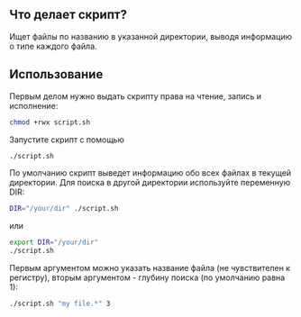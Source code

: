 ## Что делает скрипт?

Ищет файлы по названию в указанной директории, выводя информацию о типе каждого файла.

## Использование

Первым делом нужно выдать скрипту права на чтение, запись и исполнение:

```bash
chmod +rwx script.sh
```

Запустите скрипт с помощью

```bash
./script.sh
```

По умолчанию скрипт выведет информацию обо всех файлах в текущей директории. Для поиска в другой директории используйте переменную DIR:

```bash
DIR="/your/dir" ./script.sh
```

или

```bash
export DIR="/your/dir"
./script.sh
```

Первым аргументом можно указать название файла (не чувствителен к регистру), вторым аргументом - глубину поиска (по умолчанию равна 1):

```bash
./script.sh "my file.*" 3
```
